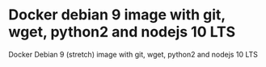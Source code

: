 # Docker debian 9 image with git, wget, python2 and nodejs 10 LTS

Docker Debian 9 (stretch) image with git, wget, python2 and nodejs 10 LTS
